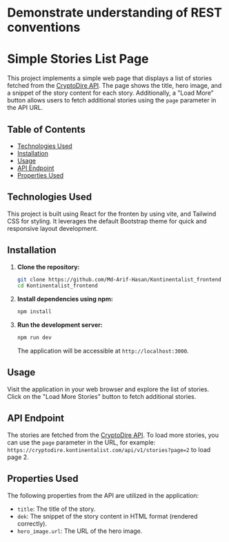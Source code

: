 # Demonstrate understanding of REST conventions




# Simple Stories List Page

This project implements a simple web page that displays a list of stories fetched from the [CryptoDire API](https://cryptodire.kontinentalist.com/api/v1/stories). The page shows the title, hero image, and a snippet of the story content for each story. Additionally, a "Load More" button allows users to fetch additional stories using the `page` parameter in the API URL.

## Table of Contents

- [Technologies Used](#technologies-used)
- [Installation](#installation)
- [Usage](#usage)
- [API Endpoint](#api-endpoint)
- [Properties Used](#properties-used)

## Technologies Used

This project is built using React for the fronten by using vite, and Tailwind CSS for styling. It leverages the default Bootstrap theme for quick and responsive layout development.

## Installation

1. **Clone the repository:**

    ```bash
    git clone https://github.com/Md-Arif-Hasan/Kontinentalist_frontend
    cd Kontinentalist_frontend
    ```

2. **Install dependencies using npm:**

    ```bash
    npm install
    ```

3. **Run the development server:**

    ```bash
    npm run dev
    ```

    The application will be accessible at `http://localhost:3000`.

## Usage

Visit the application in your web browser and explore the list of stories. Click on the "Load More Stories" button to fetch additional stories.

## API Endpoint

The stories are fetched from the [CryptoDire API](https://cryptodire.kontinentalist.com/api/v1/stories). To load more stories, you can use the `page` parameter in the URL, for example: `https://cryptodire.kontinentalist.com/api/v1/stories?page=2` to load page 2.

## Properties Used

The following properties from the API are utilized in the application:

- `title`: The title of the story.
- `dek`: The snippet of the story content in HTML format (rendered correctly).
- `hero_image.url`: The URL of the hero image.
